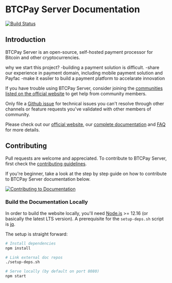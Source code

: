 # BTCPay Server Documentation

[![Build Status](https://github.com/btcpayserver/btcpayserver-doc/workflows/Node%20CI/badge.svg)](https://github.com/btcpayserver/btcpayserver-doc/actions?query=workflow%3A%22Node+CI%22)

## Introduction

BTCPay Server is an open-source, self-hosted payment processor for Bitcoin and other cryptocurrencies.

why we start this project?
-building a payment solution is difficult. 
-share our experience in payment domain, including mobile payment solution and Payfac 
-make it easiler to build a payment platform to accelarate innovation

If you have trouble using BTCPay Server, consider joining the [communities listed on the official website](https://btcpayserver.org/#communityCTA) to get help from community members.

Only file a [Github issue](https://github.com/btcpayserver/btcpayserver/issues) for technical issues you can't resolve through other channels or feature requests you've validated with other members of community.

Please check out our [official website](https://btcpayserver.org/), our [complete documentation](https://github.com/btcpayserver/btcpayserver-doc) and [FAQ](https://github.com/btcpayserver/btcpayserver-doc/tree/master/FAQ#btcpay-frequently-asked-questions-and-common-issues) for more details.

## Contributing

Pull requests are welcome and appreciated. To contribute to BTCPay Server, first check the [contributing guidelines](docs/Contribute/README.md).

If you're beginner, take a look at the step by step guide on how to contribute to BTCPay Server documentation below.

[![Contributing to Documentation](https://img.youtube.com/vi/bSDROcdSSWw/mqdefault.jpg)](https://www.youtube.com/watch?v=bSDROcdSSWw "How BTCPay Server Works")

### Build the Documentation Locally

In order to build the website locally, you'll need [Node.js](https://nodejs.org/) >= 12.16 (or basically the latest LTS version).
A prerequisite for the `setup-deps.sh` script is [jq](https://stedolan.github.io/jq/).

The setup is straight forward:

```bash
# Install dependencies
npm install

# Link external doc repos
./setup-deps.sh

# Serve locally (by default on port 8080)
npm start
```
